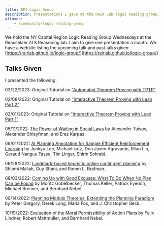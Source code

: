 ```yaml
---
title: RPI Logic Group
description: Presentations I gave at the RAIR Lab logic reading group.
aliases:
    - /community/logic-reading-group
---
```


We hold the NY Capital Region Logic Reading Group Wednesdays at the
Rensselaer AI & Reasoning lab.
I aim to give one presentation a month.
We have a website listing the upcoming talk and past talks
given: [https://rairlab.github.io/logic-group/](https://rairlab.github.io/logic-group/)

## Talks Given

I presented the following:

03/22/2023: Original Tutorial on ["Automated Theorem Proving with TPTP"](https://github.com/Brandon-Rozek/TPTP-Examples)

02/08/2023: Original Tutorial on ["Interactive Theorem Proving with Lean Part 2"](/blog/lean3-tutorial/)

02/01/2023: Original Tutorial on ["Interactive Theorem Proving with Lean Part 1"](/blog/lean3-tutorial/)

05/11/2022:
[The Power of Waiting in Social Laws](https://icaps21.icaps-conference.org/workshops/KEPS/Papers/KEPS_2021_paper_14.pdf) by Alexander Tuisov, Alexander Shleyfman, and Erez Karpas.

06/01/2022:
[AI Planning Annotation for Sample Efficient Reinforcement Learning](https://arxiv.org/pdf/2203.00669) by Junkyu Lee, Michael katz, Don Joven Agravante, Miao Liu, Geraud Nangue Tasse, Tim Linger, Shirin Sohrabi.

06/28/2022: [Landmark-based heuristic online contingent planning](https://link.springer.com/article/10.1007/s10458-018-9389-9) by Shlomi Maliah, Guy Shani, and Ronen L. Brafman.

08/03/2022: [Coming Up with Good Excuses: What To Do When No Plan Can be Found](https://www.aaai.org/ocs/index.php/ICAPS/ICAPS10/paper/viewFile/1453/1532) by Moritz Gobelbecker, Thomas Keller, Patrick Eyerich, Michael Brenner, and Bernhard Nebel.

09/14/2022: [Planning Modulo Theories: Extending the Planning Paradigm](https://ai.dmi.unibas.ch/papers/goebelbecker-et-al-icaps2010.pdf) by Peter Gregory, Derek Long, Maria Fox, and J. Christopher Beck.


10/19/2022: [Evaluation of the Moral Permissibility of Action Plans](https://gki.informatik.uni-freiburg.de/papers/lindner-etal-aij2020.pdf)
by Felix Lindner, Robert Mattmuller, and Bernhard Nebel.